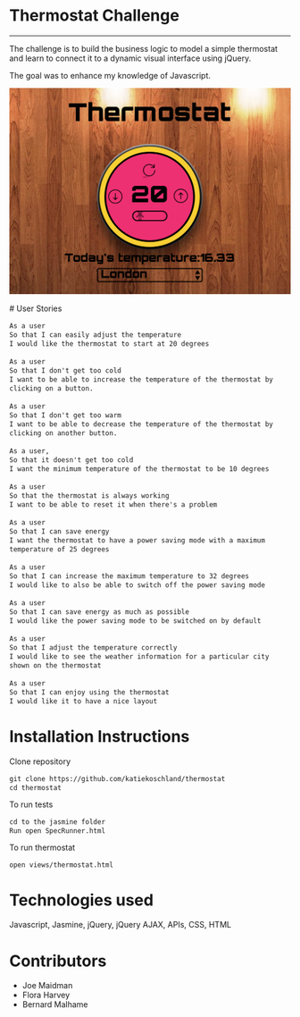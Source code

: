 # Thermostat Challenge
----

The challenge is to build the business logic to model a simple thermostat and learn to connect it to a dynamic visual interface using jQuery.

The goal was to enhance my knowledge of Javascript.

<p align="center">
<img src="/public/demo.png"/>
</p>
# User Stories

````
As a user
So that I can easily adjust the temperature
I would like the thermostat to start at 20 degrees

As a user
So that I don't get too cold
I want to be able to increase the temperature of the thermostat by clicking on a button.

As a user
So that I don't get too warm
I want to be able to decrease the temperature of the thermostat by clicking on another button.

As a user,
So that it doesn't get too cold
I want the minimum temperature of the thermostat to be 10 degrees

As a user
So that the thermostat is always working
I want to be able to reset it when there's a problem

As a user
So that I can save energy
I want the thermostat to have a power saving mode with a maximum temperature of 25 degrees

As a user
So that I can increase the maximum temperature to 32 degrees
I would like to also be able to switch off the power saving mode

As a user
So that I can save energy as much as possible
I would like the power saving mode to be switched on by default

As a user
So that I adjust the temperature correctly
I would like to see the weather information for a particular city shown on the thermostat

As a user
So that I can enjoy using the thermostat
I would like it to have a nice layout

````

# Installation Instructions

Clone repository

````
git clone https://github.com/katiekoschland/thermostat
cd thermostat
````

To run tests

````
cd to the jasmine folder
Run open SpecRunner.html
````

To run thermostat

````
open views/thermostat.html
````


# Technologies used

Javascript, Jasmine, jQuery, jQuery AJAX, APIs, CSS, HTML

# Contributors

* Joe Maidman
* Flora Harvey
* Bernard Malhame
